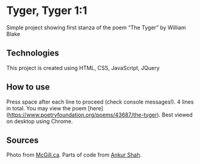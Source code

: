 # Tyger, Tyger 1:1

Simple project showing first stanza of the poem “The Tyger” by William Blake

## Technologies
This project is created using HTML, CSS, JavaScript, JQuery

## How to use
Press space after each line to proceed (check console messages!). 4 lines in total. You may view the poem [here]\(https://www.poetryfoundation.org/poems/43687/the-tyger). 
Best viewed on desktop using Chrome.

## Sources
Photo from [McGill.ca](https://www.mcgill.ca/oss/article/did-you-know/trees-avoid-touching-each-other-due-crown-shyness-results-are-beautiful-webs-leaves). 
Parts of code from [Ankur Shah](https://codepen.io/devAnkur/pen/zoJzdw).

